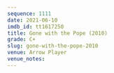 ```yaml
---
sequence: 1111
date: 2021-06-10
imdb_id: tt1617250
title: Gone with the Pope (2010)
grade: C+
slug: gone-with-the-pope-2010
venue: Arrow Player
venue_notes:
---
```


